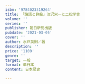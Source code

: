 ```yaml
---
isbn: '9784023319264'
title: 「論語と算盤」渋沢栄一と二松学舎
volume: ''
series: ''
publisher: 朝日新聞出版
pubdate: '2021-03-05'
cover: ''
author: 水戸英則／著
description: ''
price: '1100'
genre: ''
target: 一般
format: 単行本
content: 日本歴史

---
```

